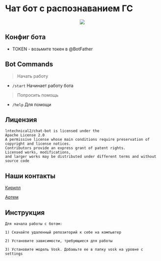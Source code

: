 # Чат бот с распознаванием ГС

<p align="center">
  <a href="https://www.python.org">
    <img src="http://ForTheBadge.com/images/badges/made-with-python.svg">

  </a>
</p>
</p>



## Конфиг бота 

* TOKEN  - возьмите токен в @BotFather


## Bot Commands
> Начать работу
* `/start` Начинает работу бота 
> Попросить помощь
* `/help` Для помощи


## Лицензия
````
lntechnical2/chat-bot is licensed under the
Apache License 2.0
A permissive license whose main conditions require preservation of copyright and license notices.
Contributors provide an express grant of patent rights.
Licensed works, modifications, 
and larger works may be distributed under different terms and without source code 
````

## Наши контакты
<a href="https://t.me/podbaltos">
   <p> Кирилл </p>
  </a>
<a href="https://t.me/sacrammentoo">
   <p> Артем </p>
  </a>

## Инструкция
````
Для начала работы с ботом:

1) Скачайте удаленный репозиторий к себе на компьютер

2) Установите зависимости, требующиеся для работы

3) Установите модель Vosk. Добавьте ее в папку vosk на уровне с settings


````
